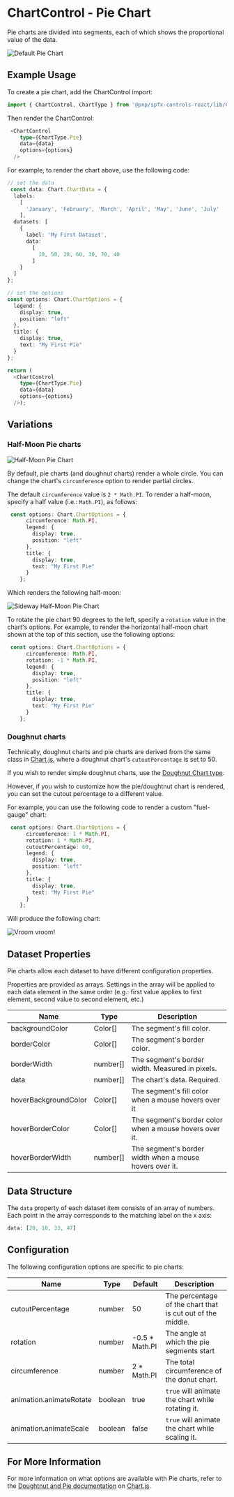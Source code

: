 # ChartControl - Pie Chart

Pie charts are divided into segments, each of which shows the proportional value of the data.

![Default Pie Chart](../../assets/PieChart.png)

## Example Usage

To create a pie chart, add the ChartControl import:

```TypeScript
import { ChartControl, ChartType } from '@pnp/spfx-controls-react/lib/ChartControl';
```

Then render the ChartControl:

```TypeScript
 <ChartControl
    type={ChartType.Pie}
    data={data}
    options={options}
  />
```

For example, to render the chart above, use the following code:

```TypeScript
// set the data
 const data: Chart.ChartData = {
  labels:
    [
      'January', 'February', 'March', 'April', 'May', 'June', 'July'
    ],
  datasets: [
    {
      label: 'My First Dataset',
      data:
        [
          10, 50, 20, 60, 30, 70, 40
        ]
    }
  ]
};

// set the options
const options: Chart.ChartOptions = {
  legend: {
    display: true,
    position: "left"
  },
  title: {
    display: true,
    text: "My First Pie"
  }
};

return (
  <ChartControl
    type={ChartType.Pie}
    data={data}
    options={options}
  />);

```

## Variations

### Half-Moon Pie charts

![Half-Moon Pie Chart](../../assets/PieChartHalfMoon.png)

By default, pie charts (and doughnut charts) render a whole circle. You can change the chart's `circumference` option to render partial circles. 

The default `circumference` value is `2 * Math.PI`. To render a half-moon, specify a half value (i.e.: `Math.PI`), as follows:

```TypeScript
 const options: Chart.ChartOptions = {
      circumference: Math.PI,
      legend: {
        display: true,
        position: "left"
      },
      title: {
        display: true,
        text: "My First Pie"
      }
    };
```

Which renders the following half-moon:

![Sideway Half-Moon Pie Chart](../../assets/PieChartHalfMoonSideway.png)

To rotate the pie chart 90 degrees to the left, specify a `rotation` value in the chart's options. For example, to render the horizontal half-moon chart shown at the top of this section, use the following options:

```TypeScript
 const options: Chart.ChartOptions = {
      circumference: Math.PI,
      rotation: -1 * Math.PI,
      legend: {
        display: true,
        position: "left"
      },
      title: {
        display: true,
        text: "My First Pie"
      }
    };
```

### Doughnut charts

Technically, doughnut charts and pie charts are derived from the same class in [Chart.js](https://github.com/), where a doughnut chart's `cutoutPercentage` is set to 50. 

If you wish to render simple doughnut charts, use the [Doughnut Chart type](./DoughnutChart.md).

However, if you wish to customize how the pie/doughtnut chart is rendered, you can set the cutout percentage to a different value.

For example, you can use the following code to render a custom "fuel-gauge" chart:

```TypeScript
 const options: Chart.ChartOptions = {
      circumference: 1 * Math.PI,
      rotation: 1 * Math.PI,
      cutoutPercentage: 60,
      legend: {
        display: true,
        position: "left"
      },
      title: {
        display: true,
        text: "My First Pie"
      }
    };
```

Will produce the following chart:

![Vroom vroom!](../../assets/PieChartFuelGage.png)

## Dataset Properties

Pie charts allow each dataset to have different configuration properties.

Properties are provided as arrays. Settings in the array will be applied to each data element in the same order (e.g.: first value applies to first element, second value to second element, etc.)

| Name                  | Type                                              | Description |
| ----                  | ----                                              | ---- |
| backgroundColor       | Color[]                                  | The segment's fill color.  |
| borderColor           | Color[]                                  | The segment's border color.  |
| borderWidth           | number[]                                | The segment's border width. Measured in pixels. |
| data| number[] | The chart's data. Required. |
| hoverBackgroundColor  | Color[]                                  | The segment's fill color when a mouse hovers over it |
| hoverBorderColor      | Color[]                                  | The segment's border color when a mouse hovers over it.  |
| hoverBorderWidth      | number[]                                | The segment's border width when a mouse hovers over it.  |

## Data Structure

The `data` property of each dataset item consists of an array of numbers. Each point in the array corresponds to the matching label on the x axis:

```TypeScript
data: [20, 10, 33, 47]
```

## Configuration

The following configuration options are specific to pie charts:

| Name | Type | Default | Description |
| ---- | ---- | ---- | ---- |
| cutoutPercentage | number | 50 | The percentage of the chart that is cut out of the middle. |
| rotation | number | -0.5 * Math.PI | The angle at which the pie segments start |
| circumference | number | 2 * Math.PI | The total circumference of the donut chart. |
| animation.animateRotate | boolean | true | `true` will animate the chart while rotating it.  |
| animation.animateScale | boolean | false | `true` will animate the chart while scaling it.  |

## For More Information

For more information on what options are available with Pie charts, refer to the [Doughtnut and Pie documentation](https://www.chartjs.org/docs/latest/charts/doughnut.html) on [Chart.js](https://www.chartjs.org).
